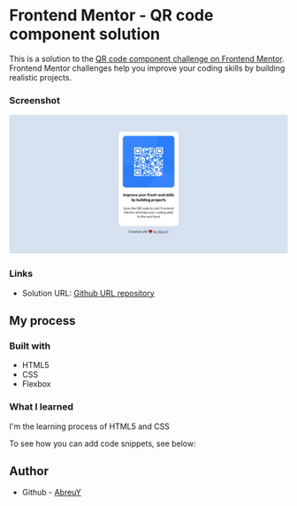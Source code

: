 # Frontend Mentor - QR code component solution

This is a solution to the [QR code component challenge on Frontend Mentor](https://www.frontendmentor.io/challenges/qr-code-component-iux_sIO_H). Frontend Mentor challenges help you improve your coding skills by building realistic projects. 

### Screenshot

![](./images/screenshot.jpeg)

### Links

- Solution URL: [Github URL repository](https://github.com/AbreuY/qr-code-component-exercise)

## My process

### Built with

- HTML5
- CSS
- Flexbox

### What I learned

I'm the learning process of HTML5 and CSS

To see how you can add code snippets, see below:


## Author

- Github - [AbreuY](https://github.com/AbreuY)

